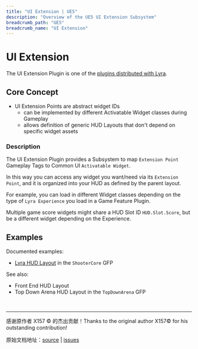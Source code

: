 ```yaml
---
title: "UI Extension | UE5"
description: "Overview of the UE5 UI Extension Subsystem"
breadcrumb_path: "UE5"
breadcrumb_name: "UI Extension"
---
```


# UI Extension

The UI Extension Plugin is one of the [plugins distributed with Lyra](/UE5/LyraStarterGame/Plugins/).


## Core Concept

- UI Extension Points are abstract widget IDs
  - can be implemented by different Activatable Widget classes during Gameplay
  - allows definition of generic HUD Layouts that don't depend on specific widget assets


### Description

The UI Extension Plugin provides a Subsystem
to map `Extension Point` Gameplay Tags to Common UI `Activatable Widget`.

In this way you can access any widget you want/need via its `Extension Point`,
and it is organized into your HUD as defined by the parent layout.

For example, you can load in different Widget classes depending on the type of
`Lyra Experience` you load in a Game Feature Plugin.

Multiple game score widgets might share a HUD Slot ID `HUD.Slot.Score`,
but be a different widget depending on the Experience.


## Examples

Documented examples:

- [Lyra HUD Layout](/UE5/LyraStarterGame/Input/HUDLayout) in the `ShooterCore` GFP

See also:

- Front End HUD Layout
- Top Down Arena HUD Layout in the `TopDownArena` GFP


<br/>
<hr/>
<div class="container">
    <p> 感谢原作者 X157 &copy; 的杰出贡献！Thanks to the original author X157&copy; for his outstanding contribution!</p>
        原始文档地址：<a href="https://x157.github.io">source</a> | <a href="https://github.com/x157/x157.github.io/issues">issues</a>
    </p>
</div>